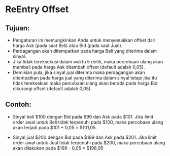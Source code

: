 # **ReEntry Offset**

## Tujuan: 

- Pengaturan ini memungkinkan Anda untuk menyesuaikan offset dari harga Ask (pada saat Beli) atau Bid (pada saat Jual). 
- Perdagangan akan ditempatkan pada harga Beli yang diterima dalam sinyal. 
- Jika tidak tereksekusi dalam waktu 5 detik, maka percobaan ulang akan membeli pada harga Ask ditambah offset (default adalah 0,05). 
- Demikian pula, jika sinyal jual diterima maka perdagangan akan ditempatkan pada harga jual yang diterima dalam sinyal tetapi jika itu tidak tereksekusi maka percobaan ulang akan berada pada harga Bid dikurangi offset (default adalah 0,05).

## Contoh:

- Sinyal beli $100 dengan Bid pada $99 dan Ask pada $101. Jika limit order awal untuk Beli tidak terpenuhi pada $100, maka percobaan ulang akan terjadi pada $101 + 0,05 = $101,05.

- Sinyal jual $200 dengan Bid pada $199 dan Ask pada $201. Jika limit order awal untuk Jual tidak terpenuhi pada $200, maka percobaan ulang akan dilakukan pada $199 - 0,05 = $198,95

